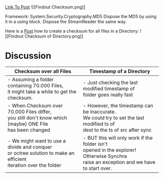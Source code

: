 
[Link To Post](https://stackoverflow.com/questions/10520048/calculate-md5-checksum-for-a-file)
![[Findout Checksum.png]]

Framework: System.Security.Cryptography.MD5
Dispose the MD5 by using it in a using block.
Dispose the StreamReader the same way. 


Here is a [Post](https://stackoverflow.com/questions/3625658/how-do-you-create-the-hash-of-a-folder-in-c) how to create a checksum for all files in a Directory:
![[Findout Checksum of Directory.png]]

# Discussion

| Checksum over all Files                                                                                              | Timestamp of a Directory                                                                                                                      |
| -------------------------------------------------------------------------------------------------------------------- | --------------------------------------------------------------------------------------------------------------------------------------------- |
| - Assuming a folder containing 70.000 Files,<br>it might take a while to get the checksum.                           | - Just checking the last modified timestamp of <br>folder goes really fast                                                                    |
| - When Checksum over 70.000 Files differ,<br>you still don't know which (maybe) ONE File <br>has been changed        | - However, the timestamp can be inaccurate. <br>We could try to set the last modified ts of <br>dest to the ts of src after sync              |
| - We might want to use a divide and conquer<br>or octree solution to make an efficient <br>iteration over the folder | - BUT this will only work if the folder isn't <br>opened in the explorer! Otherwise Synchra<br>raise an exception and we have to start over.  |
